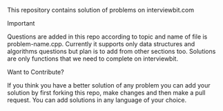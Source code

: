 This repository contains solution of problems on interviewbit.com

Important

Questions are added in this repo according to topic and name of file is problem-name.cpp.
Currently it supports only data structures and algorithms questions but plan is to add from other sections too.
Solutions are only functions that we need to complete on interviewbit.

Want to Contribute?

If you think you have a better solution of any problem you can add your solution by first forking this repo, make changes and then make a pull request.
You can add solutions in any language of your choice.
